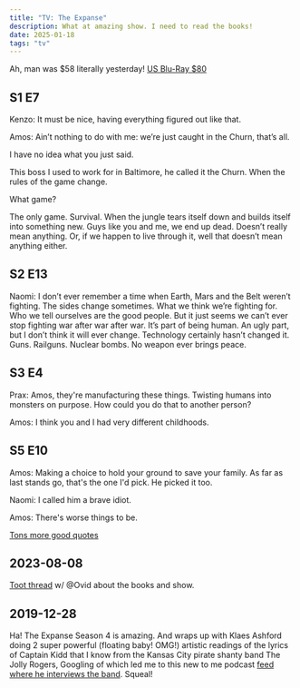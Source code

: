 ```yaml
---
title: "TV: The Expanse"
description: What at amazing show. I need to read the books!
date: 2025-01-18
tags: "tv"
---
```


Ah, man was $58 literally yesterday! [US Blu-Ray $80](https://amzn.to/42mPo55)

## S1 E7

Kenzo: It must be nice, having everything figured out like that.

Amos: Ain’t nothing to do with me: we’re just caught in the Churn, that’s all.

I have no idea what you just said.

This boss I used to work for in Baltimore, he called it the Churn.
When the rules of the game change.

What game?

The only game. Survival. When the jungle tears itself down and builds itself
into something new. Guys like you and me, we end up dead. Doesn’t really
mean anything. Or, if we happen to live through it, well that doesn’t mean anything either.

## S2 E13

Naomi: I don’t ever remember a time when Earth, Mars and the Belt weren’t fighting.
The sides change sometimes. What we think we’re fighting for. Who we tell ourselves
are the good people. But it just seems we can’t ever stop fighting war after war
after war. It’s part of being human. An ugly part, but I don’t think it will ever
change. Technology certainly hasn’t changed it. Guns. Railguns. Nuclear bombs.
No weapon ever brings peace.

## S3 E4

Prax: Amos, they're manufacturing these things. Twisting humans into monsters on purpose.
How could you do that to another person?

Amos: I think you and I had very different childhoods.

## S5 E10

Amos: Making a choice to hold your ground to save your family. As far as last stands go,
that's the one I'd pick. He picked it too.

Naomi: I called him a brave idiot.

Amos: There's worse things to be.

[Tons more good quotes](https://www.reddit.com/r/TheExpanse/comments/cj9h5v/quotescatchphrases/)

## 2023-08-08

[Toot thread](https://fosstodon.org/users/ovid/statuses/110853937880255238) w/ @Ovid about
the books and show.

## 2019-12-28

Ha! The Expanse Season 4 is amazing. And wraps up with Klaes Ashford doing 2
super powerful (floating baby! OMG!) artistic readings of the lyrics of Captain Kidd
that I know from the Kansas City pirate shanty band The Jolly Rogers, Googling of which
led me to this new to me podcast
[feed where he interviews the band](https://www.underthecrossbones.com/utc-188-the-jolly-rogers/).
Squeal!
